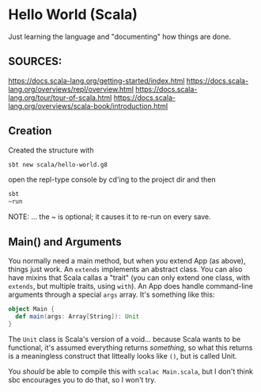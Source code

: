 # Hello World (Scala)

Just learning the language and "documenting" how things are done.

## SOURCES:
https://docs.scala-lang.org/getting-started/index.html
https://docs.scala-lang.org/overviews/repl/overview.html
https://docs.scala-lang.org/tour/tour-of-scala.html
https://docs.scala-lang.org/overviews/scala-book/introduction.html

## Creation

Created the structure with
```bash
sbt new scala/hello-world.g8
```

open the repl-type console by cd'ing to the project dir and then
```bash
sbt
~run
```
NOTE: ... the ~ is optional; it causes it to re-run on every save.

## Main() and Arguments

You normally need a main method, but when you extend App (as
above), things just work. An `extends` implements an abstract class. You
can also have mixins that Scala callas a "trait" (you can only extend one
class, with `extends`, but multiple traits, using `with`). An App does handle
command-line arguments through a special `args` array. It's something like
this:

```scala
object Main {
  def main(args: Array[String]): Unit
}
```

The `Unit` class is Scala's version of a void... because Scala wants to be
functional, it's assumed everything returns *something*, so what this
returns is a meaningless construct that litteally looks like `()`, but is
called Unit.

You *should* be able to compile this with `scalac Main.scala`, but I don't
think sbc encourages you to do that, so I won't try.
